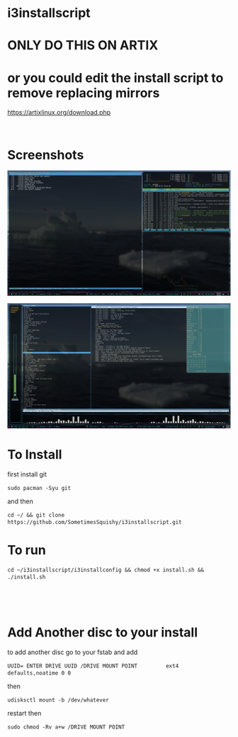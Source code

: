 # i3installscript


# ONLY DO THIS ON ARTIX
# or you could edit the install script to remove replacing mirrors
https://artixlinux.org/download.php
<p>&nbsp;</p>


# Screenshots


<p align="center">
  <img src="https://github.com/SometimesSquishy/i3installscript/blob/main/Screenshots/2022-07-31_18-32.png?raw=true">
</p>

<p align="center">
  <img src="https://github.com/SometimesSquishy/i3installscript/blob/main/Screenshots/2022-07-31_18-35.png?raw=true">
</p>


#
# To Install
first install git
```
sudo pacman -Syu git
```
and then
```
cd ~/ && git clone https://github.com/SometimesSquishy/i3installscript.git
```
# To run
```
cd ~/i3installscript/i3installconfig && chmod +x install.sh && ./install.sh
```
<p>&nbsp;</p>
<p>&nbsp;</p>

# Add Another disc to your install
to add another disc go to your fstab and add
```
UUID= ENTER DRIVE UUID /DRIVE MOUNT POINT         ext4    defaults,noatime 0 0
```
then
```
udisksctl mount -b /dev/whatever
```

restart then
```
sudo chmod -Rv a+w /DRIVE MOUNT POINT
```
